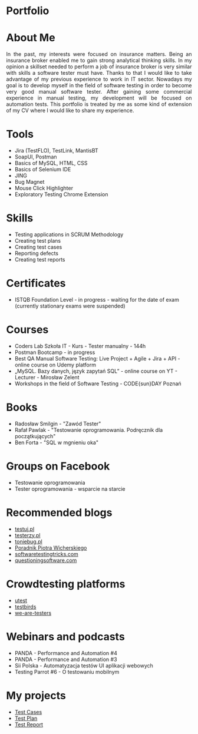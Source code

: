 # Portfolio

# About Me
<div align="justify">In the past, my interests were focused on insurance matters. Being an insurance broker enabled me to gain strong analytical thinking skills. In my opinion a skillset needed to perform a job of insurance broker is very similar with skills a software tester must have. Thanks to that I would like to take advantage of my previous experience to work in IT sector. Nowadays my goal is to develop myself in the field of software testing in order to become very good manual software tester. After gaining some commercial experience in manual testing, my development will be focused on automation tests. 
This portfolio is treated by me as some kind of extension of my CV where I would like to share my experience.</div>

# Tools
* Jira (TestFLO), TestLink, MantisBT
* SoapUI, Postman
* Basics of MySQL, HTML, CSS
* Basics of Selenium IDE
* JING 
* Bug Magnet
* Mouse Click Highlighter
* Exploratory Testing Chrome Extension

# Skills
* Testing applications in SCRUM Methodology
*	Creating test plans
*	Creating test cases 
*	Reporting defects
*	Creating test reports

# Certificates
* ISTQB Foundation Level - in progress - waiting for the date of exam (currently stationary exams were suspended)

# Courses
* Coders Lab Szkoła IT - Kurs - Tester manualny - 144h
* Postman Bootcamp - in progress
* Best QA Manual Software Testing: Live Project + Agile + Jira + API - online course on Udemy platform
* „MySQL. Bazy danych, język zapytań SQL” - online course on YT - Lecturer - Mirosław Zelent
* Workshops in the field of Software Testing - CODE{sun}DAY Poznań  

# Books
* Radosław Smilgin - "Zawód Tester"
* Rafał Pawlak - "Testowanie oprogramowania. Podręcznik dla początkujących"
* Ben Forta - "SQL w mgnieniu oka"

# Groups on Facebook
* Testowanie oprogramowania
* Tester oprogramowania - wsparcie na starcie

# Recommended blogs
* [testuj.pl](https://testuj.pl)
* [testerzy.pl](https://testerzy.pl)
* [toniebug.pl](https://toniebug.pl)
* [Poradnik Piotra Wicherskiego](https://pwicherski.gitbook.io)
* [softwaretestingtricks.com](https://softwaretestingtricks.com)
* [questioningsoftware.com](https://www.questioningsoftware.com)


# Crowdtesting platforms
* [utest](https://www.utest.com/)
* [testbirds](https://testbirds.com)
* [we-are-testers](https://we-are-testers.com)

# Webinars and podcasts
* PANDA - Performance and Automation #4
* PANDA - Performance and Automation #3
* Sii Polska - Automatyzacja testów UI aplikacji webowych
* Testing Parrot #6 - O testowaniu mobilnym 

# My projects
* [Test Cases](https://drive.google.com/open?id=1-p-bt8dA7omWKM2mr__aBeLggMrs3YF0)
* [Test Plan]()
* [Test Report]()


